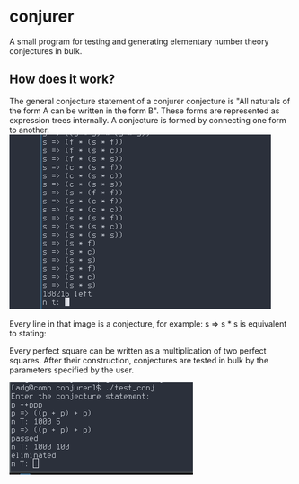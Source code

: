 # conjurer
A small program for testing and generating elementary number theory conjectures in bulk.
## How does it work?
The general conjecture statement of a conjurer conjecture is "All naturals of the form A can be written in the form B". 
These forms are represented as expression trees internally. A conjecture is formed by connecting one form to another.
![alt text](pic1.png)

Every line in that image is a conjecture, for example:
s => s * s is equivalent to stating: 

Every perfect square can be written as a multiplication of two perfect squares.
After their construction, conjectures are tested in bulk by the parameters specified by the user.

![alt text](pic2.png)
